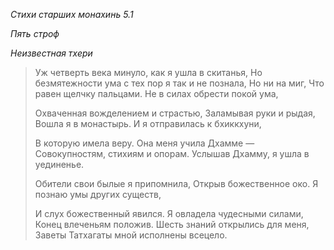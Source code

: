 *Стихи старших монахинь 5\.1*

*Пять строф*

*Неизвестная тхери*

> Уж четверть века минуло, как я ушла в скитанья,
> Но безмятежности ума с тех пор я так и не познала,
> Но ни на миг,
> Что равен щелчку пальцами\.
> Не в силах обрести покой ума,
>
> Охваченная вожделением и страстью,
> Заламывая руки и рыдая,
> Вошла я в монастырь\.
> И я отправилась к бхиккхуни,
>
> В которую имела веру\.
> Она меня учила Дхамме —
> Совокупностям, стихиям и опорам\.
> Услышав Дхамму, я ушла в уединенье\.
>
> Обители свои былые я припомнила,
> Открыв божественное око\.
> Я познаю умы других существ,
>
> И слух божественный явился\.
> Я овладела чудесными силами,
> Конец влеченьям положив\.
> Шесть знаний открылись для меня,
> Заветы Татхагаты мной исполнены всецело\.